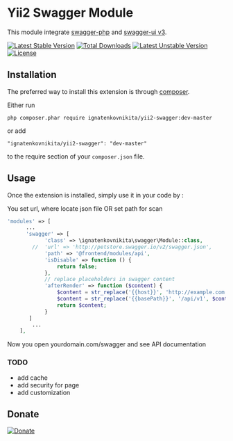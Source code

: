 Yii2 Swagger Module
============

This module integrate [swagger-php](https://github.com/zircote/swagger-php) and [swagger-ui v3](https://github.com/swagger-api/swagger-ui).



[![Latest Stable Version](https://poser.pugx.org/ignatenkovnikita/yii2-swagger/v/stable)](https://packagist.org/packages/ignatenkovnikita/yii2-swagger) [![Total Downloads](https://poser.pugx.org/ignatenkovnikita/yii2-swagger/downloads)](https://packagist.org/packages/ignatenkovnikita/yii2-swagger) [![Latest Unstable Version](https://poser.pugx.org/ignatenkovnikita/yii2-swagger/v/unstable)](https://packagist.org/packages/ignatenkovnikita/yii2-swagger) [![License](https://poser.pugx.org/sevenfloor/yii2-sendpulse/license)](https://packagist.org/packages/ignatenkovnikita/yii2-swagger)




Installation
------------

The preferred way to install this extension is through [composer](http://getcomposer.org/download/).

Either run

```
php composer.phar require ignatenkovnikita/yii2-swagger:dev-master
```

or add

```
"ignatenkovnikita/yii2-swagger": "dev-master"
```

to the require section of your `composer.json` file.


Usage
-----

Once the extension is installed, simply use it in your code by  :

You set url, where locate json file OR set path for scan

```php
'modules' => [
      ...
      'swagger' => [
            'class' => \ignatenkovnikita\swagger\Module::class,
        //  'url' => 'http://petstore.swagger.io/v2/swagger.json',
            'path' => '@frontend/modules/api',
            'isDisable' => function () {
                return false;
            },
            // replace placeholders in swagger content
            'afterRender' => function ($content) {
                $content = str_replace('{{host}}', 'http://example.com', $content);
                $content = str_replace('{{basePath}}', '/api/v1', $content);
                return $content;
            }
       ]
        ...
    ],
```


Now you open yourdomain.com/swagger and see API documentation


### TODO
- add cache
- add security for page
- add customization


## Donate

[![Donate](https://img.shields.io/badge/Donate-PayPal-green.svg)](http://paypal.me/ignatenkovnikita)
